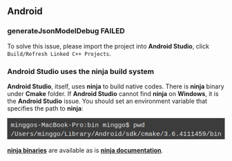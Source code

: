 ## Android

### generateJsonModelDebug FAILED
To solve this issue, please import the project into __Android Studio__, click
`Build/Refresh Linked C++ Projects`.

### Android Studio uses the __ninja__ build system
__Android Studio__, itself, uses __ninja__ to build native codes. There is __ninja__ binary under __Cmake__ folder. If __Android Studio__ cannot find __ninja__ on __Windows__, it is the __Android Studio__ issue. You should set an environment variable that specifies the path to __ninja__:

  ![](Android-Studio_cmake_ninja.png)

[__ninja binaries__](https://github.com/ninja-build/ninja/releases) are available as is [__ninja documentation__](https://ninja-build.org/).